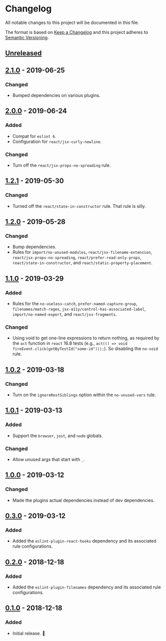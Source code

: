 # Changelog

All notable changes to this project will be documented in this file.

The format is based on [Keep a Changelog](http://keepachangelog.com/en/1.0.0/) and this project adheres to [Semantic Versioning](http://semver.org/spec/v2.0.0.html).

## [Unreleased]

## [2.1.0] - 2019-06-25

### Changed

- Bumped dependencies on various plugins.

## [2.0.0] - 2019-06-24

### Added

- Compat for `eslint 6`.
- Configuration for `react/jsx-curly-newline`.

### Changed

- Turn off the `react/jsx-props-no-spreading` rule.

## [1.2.1] - 2019-05-30

### Changed

- Turned off the `react/state-in-constructor` rule. That rule is silly.

## [1.2.0] - 2019-05-28

### Changed

- Bump dependencies.
- Rules for `import/no-unused-modules`, `react/jsx-filename-extension`, `react/jsx-props-no-spreading`, `react/prefer-read-only-props`, `react/state-in-constructor`, and `react/static-property-placement`.

## [1.1.0] - 2019-03-29

### Added

- Rules for the `no-useless-catch`, `prefer-named-capture-group`, `filenames/match-regex`, `jsx-a11y/control-has-associated-label`, `import/no-named-export`, and `react/jsx-fragments`.

### Changed

- Using void to get one-line expressions to return nothing, as required by the `act` function in `react` 16.8 tests (e.g., `act(() => void fireEvent.click(getByTestId("some-id")));`). So disabling the `no-void` rule.

## [1.0.2] - 2019-03-18

### Changed

- Turn on the `ignoreRestSiblings` option within the `no-unused-vars` rule.

## [1.0.1] - 2019-03-13

### Added

- Support the `browser`, `jest`, and `node` globals.

### Changed

- Allow unused args that start with `_`.

## [1.0.0] - 2019-03-12

### Changed

- Made the plugins actual dependencies instead of dev dependencies.

## [0.3.0] - 2019-03-12

### Added

- Added the `eslint-plugin-react-hooks` dependency and its associated rule configurations.

## [0.2.0] - 2018-12-18

### Added

- Added the `eslint-plugin-filenames` dependency and its associated rule configurations.

## [0.1.0] - 2018-12-18

### Added

- Initial release. 🎉

[unreleased]: https://github.com/CultureHQ/eslint-config/compare/v2.1.0...HEAD
[2.1.0]: https://github.com/CultureHQ/eslint-config/compare/v2.0.0...v2.1.0
[2.0.0]: https://github.com/CultureHQ/eslint-config/compare/v1.2.1...v2.0.0
[1.2.1]: https://github.com/CultureHQ/eslint-config/compare/v1.2.0...v1.2.1
[1.2.0]: https://github.com/CultureHQ/eslint-config/compare/v1.1.0...v1.2.0
[1.1.0]: https://github.com/CultureHQ/eslint-config/compare/v1.0.2...v1.1.0
[1.0.2]: https://github.com/CultureHQ/eslint-config/compare/v1.0.1...v1.0.2
[1.0.1]: https://github.com/CultureHQ/eslint-config/compare/v1.0.0...v1.0.1
[1.0.0]: https://github.com/CultureHQ/eslint-config/compare/v0.3.0...v1.0.0
[0.3.0]: https://github.com/CultureHQ/eslint-config/compare/v0.2.0...v0.3.0
[0.2.0]: https://github.com/CultureHQ/eslint-config/compare/v0.1.0...v0.2.0
[0.1.0]: https://github.com/CultureHQ/eslint-config/compare/a5cb7d...v0.1.0
